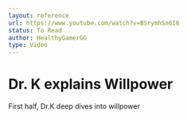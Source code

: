 ```yaml
---
layout: reference
url: https://www.youtube.com/watch?v=BSrymhSn6I8
status: To Read
author: HealthyGamerGG
type: Video
---
```

# Dr. K explains Willpower
First half, Dr.K deep dives into willpower